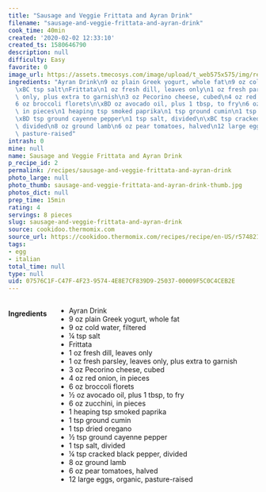 ```yaml
---
title: "Sausage and Veggie Frittata and Ayran Drink"
filename: "sausage-and-veggie-frittata-and-ayran-drink"
cook_time: 40min
created: '2020-02-02 12:33:10'
created_ts: 1580646790
description: null
difficulty: Easy
favorite: 0
image_url: https://assets.tmecosys.com/image/upload/t_web575x575/img/recipe/ras/Assets/EA1E718F-268F-4032-A55B-6FD5E01C651B/Derivates/ca1df167-4f3e-4381-b953-80cd3c4d582f.jpg
ingredients: "Ayran Drink\n9 oz plain Greek yogurt, whole fat\n9 oz cold water, filtered\n\
  \xBC tsp salt\nFrittata\n1 oz fresh dill, leaves only\n1 oz fresh parsley, leaves\
  \ only, plus extra to garnish\n3 oz Pecorino cheese, cubed\n4 oz red onion, in pieces\n\
  6 oz broccoli florets\n\xBD oz avocado oil, plus 1 tbsp, to fry\n6 oz zucchini,\
  \ in pieces\n1 heaping tsp smoked paprika\n1 tsp ground cumin\n1 tsp dried oregano\n\
  \xBD tsp ground cayenne pepper\n1 tsp salt, divided\n\xBC tsp cracked black pepper,\
  \ divided\n8 oz ground lamb\n6 oz pear tomatoes, halved\n12 large eggs, organic,\
  \ pasture-raised"
intrash: 0
mine: null
name: Sausage and Veggie Frittata and Ayran Drink
p_recipe_id: 2
permalink: /recipes/sausage-and-veggie-frittata-and-ayran-drink
photo_large: null
photo_thumb: sausage-and-veggie-frittata-and-ayran-drink-thumb.jpg
photos_dict: null
prep_time: 15min
rating: 4
servings: 8 pieces
slug: sausage-and-veggie-frittata-and-ayran-drink
source: cookidoo.thermomix.com
source_url: https://cookidoo.thermomix.com/recipes/recipe/en-US/r574821
tags:
- egg
- italian
total_time: null
type: null
uid: 07576C1F-C47F-4F23-9574-4E8E7CF839D9-25037-00009F5C0C4CEB2E
---
```

<div class="large-8 medium-7 columns" id="writeup">	</div><!-- #writeup -->
</div><!-- #row-one -->
<div class="row" id="row-two">	<div class="medium-4 small-5 columns" id="ingredients"><h4>Ingredients</h4><div class="box box-ingredients content"><ul>
<li>Ayran Drink</li>
<li>9 oz plain Greek yogurt, whole fat</li>
<li>9 oz cold water, filtered</li>
<li>¼ tsp salt</li>
<li>Frittata</li>
<li>1 oz fresh dill, leaves only</li>
<li>1 oz fresh parsley, leaves only, plus extra to garnish</li>
<li>3 oz Pecorino cheese, cubed</li>
<li>4 oz red onion, in pieces</li>
<li>6 oz broccoli florets</li>
<li>½ oz avocado oil, plus 1 tbsp, to fry</li>
<li>6 oz zucchini, in pieces</li>
<li>1 heaping tsp smoked paprika</li>
<li>1 tsp ground cumin</li>
<li>1 tsp dried oregano</li>
<li>½ tsp ground cayenne pepper</li>
<li>1 tsp salt, divided</li>
<li>¼ tsp cracked black pepper, divided</li>
<li>8 oz ground lamb</li>
<li>6 oz pear tomatoes, halved</li>
<li>12 large eggs, organic, pasture-raised</li>
</ul>
</div>	</div>	<div class="medium-6 small-7 columns" id="directions">	</div>